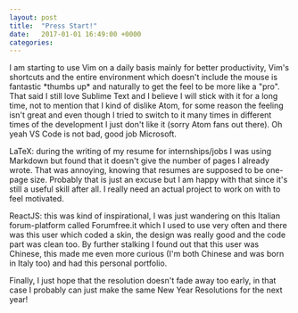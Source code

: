 ```yaml
---
layout: post
title:  "Press Start!"
date:   2017-01-01 16:49:00 +0000
categories: 
---  
```

I am starting to use Vim on a daily basis mainly for better productivity, Vim's shortcuts and the entire environment which doesn't include the mouse is fantastic \*thumbs up\* and naturally to get the feel to be more like a "pro". That said I still love Sublime Text and I believe I will stick with it for a long time, not to mention that I kind of dislike Atom, for some reason the feeling isn't great and even though I tried to switch to it many times in different times of the development I just don't like it (sorry Atom fans out there). Oh yeah VS Code is not bad, good job Microsoft.

LaTeX: during the writing of my resume for internships/jobs I was using Markdown but found that it doesn't give the number of pages I already wrote. That was annoying, knowing that resumes are supposed to be one-page size. Probably that is just an excuse but I am happy with that since it's still a useful skill after all. I really need an actual project to work on with to feel motivated.

ReactJS: this was kind of inspirational, I was just wandering on this Italian forum-platform called Forumfree.it which I used to use very often and there was this user which coded a skin, the design was really good and the code part was clean too. By further stalking I found out that this user was Chinese, this made me even more curious (I'm both Chinese and was born in Italy too) and had this personal portfolio.

Finally, I just hope that the resolution doesn't fade away too early, in that case I probably can just make the same New Year Resolutions for the next year!